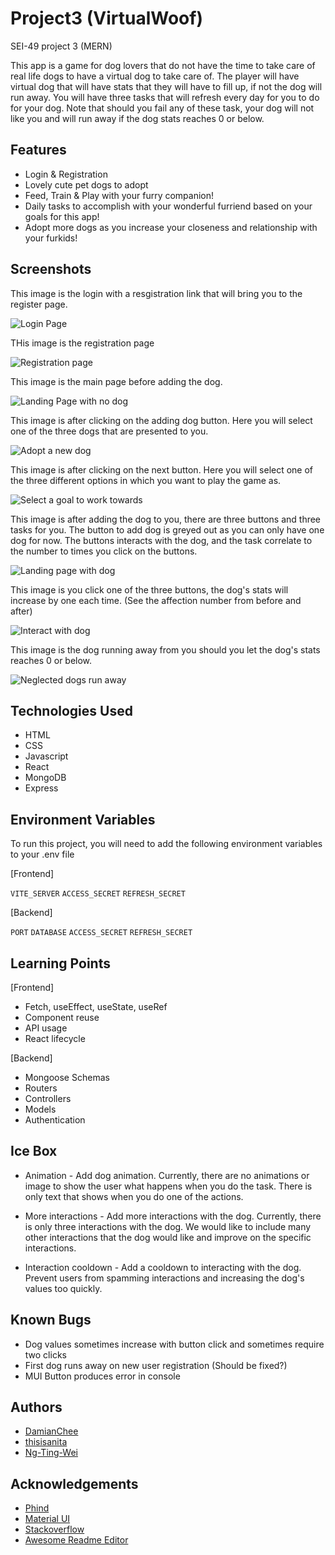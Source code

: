 # Project3 (VirtualWoof)

SEI-49 project 3 (MERN)

This app is a game for dog lovers that do not have the time to take care of real life dogs to have a virtual dog to take care of. The player will have virtual dog that will have stats that they will have to fill up, if not the dog will run away. You will have three tasks that will refresh every day for you to do for your dog. Note that should you fail any of these task, your dog will not like you and will run away if the dog stats reaches 0 or below.

## Features

- Login & Registration
- Lovely cute pet dogs to adopt
- Feed, Train & Play with your furry companion!
- Daily tasks to accomplish with your wonderful furriend based on your goals for this app!
- Adopt more dogs as you increase your closeness and relationship with your furkids!

## Screenshots

This image is the login with a resgistration link that will bring you to the register page.

![Login Page](/Loginpage.png)

THis image is the registration page

![Registration page](/Registrationpage.png)

This image is the main page before adding the dog.

![Landing Page with no dog](/Main01.png)

This image is after clicking on the adding dog button. Here you will select one of the three dogs that are presented to you.

![Adopt a new dog](/Main02.png)

This image is after clicking on the next button. Here you will select one of the three different options in which you want to play the game as.

![Select a goal to work towards](/Main03.png)

This image is after adding the dog to you, there are three buttons and three tasks for you. The button to add dog is greyed out as you can only have one dog for now. The buttons interacts with the dog, and the task correlate to the number to times you click on the buttons.

![Landing page with dog](/Main04.png)

This image is you click one of the three buttons, the dog's stats will increase by one each time. (See the affection number from before and after)

![Interact with dog](/Main05.png)

This image is the dog running away from you should you let the dog's stats reaches 0 or below.

![Neglected dogs run away](/Main06.png)

## Technologies Used

- HTML
- CSS
- Javascript
- React
- MongoDB
- Express

## Environment Variables

To run this project, you will need to add the following environment variables to your .env file

[Frontend]

`VITE_SERVER`
`ACCESS_SECRET`
`REFRESH_SECRET`

[Backend]

`PORT`
`DATABASE`
`ACCESS_SECRET`
`REFRESH_SECRET`

## Learning Points

[Frontend]

- Fetch, useEffect, useState, useRef
- Component reuse
- API usage
- React lifecycle

[Backend]

- Mongoose Schemas
- Routers
- Controllers
- Models
- Authentication

## Ice Box

- Animation - Add dog animation. Currently, there are no animations or image to show the user what happens when you do the task. There is only text that shows when you do one of the actions.

- More interactions - Add more interactions with the dog. Currently, there is only three interactions with the dog. We would like to include many other interactions that the dog would like and improve on the specific interactions.

- Interaction cooldown - Add a cooldown to interacting with the dog. Prevent users from spamming interactions and increasing the dog's values too quickly.

## Known Bugs

- Dog values sometimes increase with button click and sometimes require two clicks
- First dog runs away on new user registration (Should be fixed?)
- MUI Button produces error in console

## Authors

- [DamianChee](https://github.com/DamianChee/)
- [thisisanita](https://github.com/thisisanita)
- [Ng-Ting-Wei](https://github.com/Ng-Ting-Wei)

## Acknowledgements

- [Phind](https://www.phind.com/search?home=true)
- [Material UI](https://mui.com/)
- [Stackoverflow](https://stackoverflow.com/)
- [Awesome Readme Editor](https://readme.so/editor)
